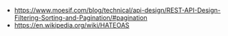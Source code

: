 - https://www.moesif.com/blog/technical/api-design/REST-API-Design-Filtering-Sorting-and-Pagination/#pagination
- https://en.wikipedia.org/wiki/HATEOAS
